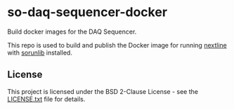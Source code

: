 # so-daq-sequencer-docker
Build docker images for the DAQ Sequencer.

This repo is used to build and publish the Docker image for running 
[nextline](https://github.com/simonsobs/nextline-graphql) with 
[sorunlib](https://github.com/simonsobs/sorunlib) installed.

License
-------
This project is licensed under the BSD 2-Clause License - see the
[LICENSE.txt](LICENSE.txt) file for details.
